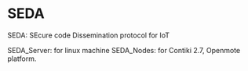 # SEDA
SEDA: SEcure code Dissemination protocol for IoT

SEDA_Server: for linux machine
SEDA_Nodes: for Contiki 2.7, Openmote platform. 
